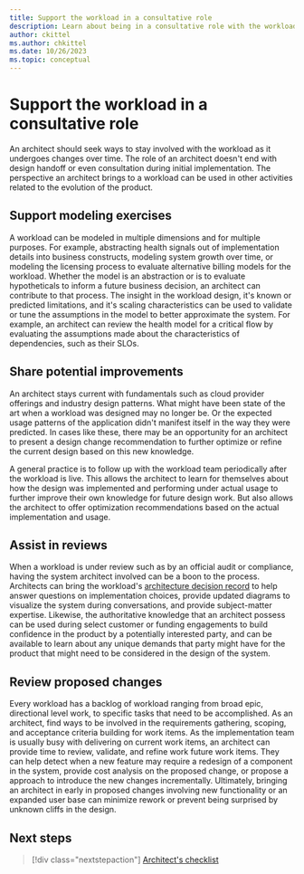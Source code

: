 ```yaml
---
title: Support the workload in a consultative role
description: Learn about being in a consultative role with the workload team after implementation.
author: ckittel
ms.author: chkittel
ms.date: 10/26/2023
ms.topic: conceptual
---
```


# Support the workload in a consultative role

An architect should seek ways to stay involved with the workload as it undergoes changes over time. The role of an architect doesn't end with design handoff or even consultation during initial implementation. The perspective an architect brings to a workload can be used in other activities related to the evolution of the product.

## Support modeling exercises

A workload can be modeled in multiple dimensions and for multiple purposes. For example, abstracting health signals out of implementation details into business constructs, modeling system growth over time, or modeling the licensing process to evaluate alternative billing models for the workload.  Whether the model is an abstraction or is to evaluate hypotheticals to inform a future business decision, an architect can contribute to that process. The insight in the workload design, it's known or predicted limitations, and it's scaling characteristics can be used to validate or tune the assumptions in the model to better approximate the system. For example, an architect can review the health model for a critical flow by evaluating the assumptions made about the characteristics of dependencies, such as their SLOs.

## Share potential improvements

An architect stays current with fundamentals such as cloud provider offerings and industry design patterns. What might have been state of the art when a workload was designed may no longer be. Or the expected usage patterns of the application didn't manifest itself in the way they were predicted. In cases like these, there may be an opportunity for an architect to present a design change recommendation to further optimize or refine the current design based on this new knowledge.

A general practice is to follow up with the workload team periodically after the workload is live. This allows the architect to learn for themselves about how the design was implemented and performing under actual usage to further improve their own knowledge for future design work. But also allows the architect to offer optimization recommendations based on the actual implementation and usage.

## Assist in reviews

When a workload is under review such as by an official audit or compliance, having the system architect involved can be a boon to the process. Architects can bring the workload's [architecture decision record](./architecture-decision-record.md) to help answer questions on implementation choices, provide updated diagrams to visualize the system during conversations, and provide subject-matter expertise. Likewise, the authoritative knowledge that an architect possess can be used during select customer or funding engagements to build confidence in the product by a potentially interested party, and can be available to learn about any unique demands that party might have for the product that might need to be considered in the design of the system.

## Review proposed changes

Every workload has a backlog of workload ranging from broad epic, directional level work, to specific tasks that need to be accomplished. As an architect, find ways to be involved in the requirements gathering, scoping, and acceptance criteria building for work items. As the implementation team is usually busy with delivering on current work items, an architect can provide time to review, validate, and refine work future work items. They can help detect when a new feature may require a redesign of a component in the system, provide cost analysis on the proposed change, or propose a approach to introduce the new changes incrementally. Ultimately, bringing an architect in early in proposed changes involving new functionality or an expanded user base can minimize rework or prevent being surprised by unknown cliffs in the design.

## Next steps

> [!div class="nextstepaction"]
> [Architect's checklist](checklist.md)
